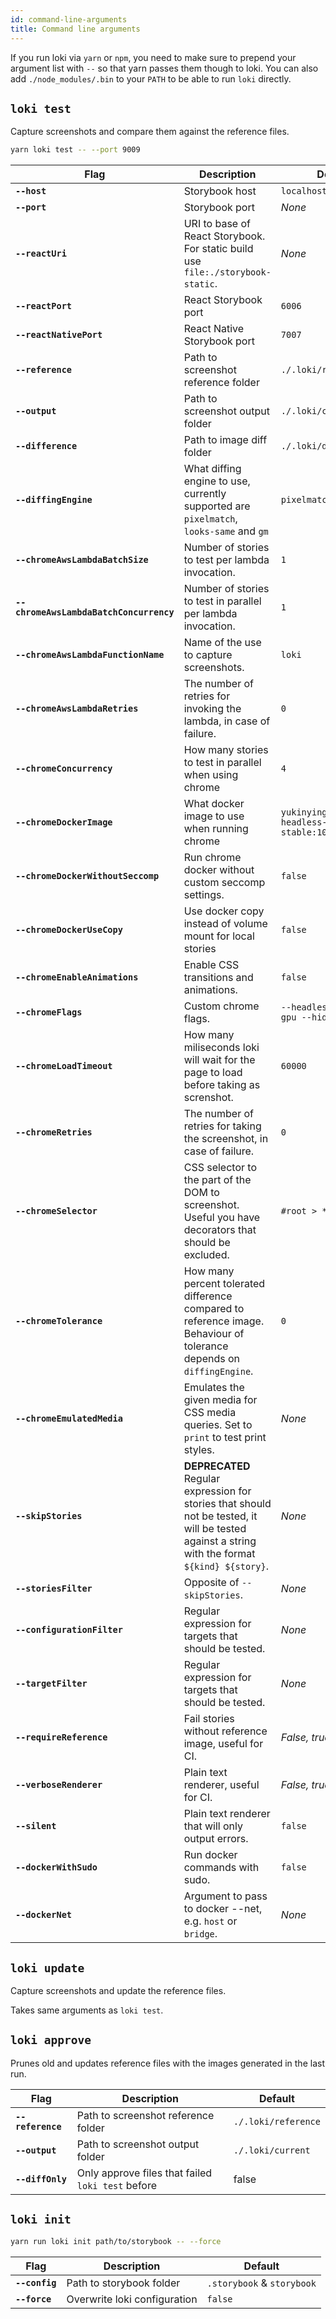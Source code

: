 ```yaml
---
id: command-line-arguments
title: Command line arguments
---
```


If you run loki via `yarn` or `npm`, you need to make sure to prepend your argument list with `--` so that yarn passes them though to loki. You can also add `./node_modules/.bin` to your `PATH` to be able to run `loki` directly.

## `loki test`

Capture screenshots and compare them against the reference files.

```bash
yarn loki test -- --port 9009
```

| Flag                                    | Description                                                                                                                                     | Default                                                   |
| --------------------------------------- | ----------------------------------------------------------------------------------------------------------------------------------------------- | --------------------------------------------------------- |
| **`--host`**                            | Storybook host                                                                                                                                  | `localhost`                                               |
| **`--port`**                            | Storybook port                                                                                                                                  | _None_                                                    |
| **`--reactUri`**                        | URI to base of React Storybook. For static build use `file:./storybook-static`.                                                                 | _None_                                                    |
| **`--reactPort`**                       | React Storybook port                                                                                                                            | `6006`                                                    |
| **`--reactNativePort`**                 | React Native Storybook port                                                                                                                     | `7007`                                                    |
| **`--reference`**                       | Path to screenshot reference folder                                                                                                             | `./.loki/reference`                                       |
| **`--output`**                          | Path to screenshot output folder                                                                                                                | `./.loki/current`                                         |
| **`--difference`**                      | Path to image diff folder                                                                                                                       | `./.loki/difference`                                      |
| **`--diffingEngine`**                   | What diffing engine to use, currently supported are `pixelmatch`, `looks-same` and `gm`                                                         | `pixelmatch`                                              |
| **`--chromeAwsLambdaBatchSize`**        | Number of stories to test per lambda invocation.                                                                                                | `1`                                                       |
| **`--chromeAwsLambdaBatchConcurrency`** | Number of stories to test in parallel per lambda invocation.                                                                                    | `1`                                                       |
| **`--chromeAwsLambdaFunctionName`**     | Name of the use to capture screenshots.                                                                                                         | `loki`                                                    |
| **`--chromeAwsLambdaRetries`**          | The number of retries for invoking the lambda, in case of failure.                                                                              | `0`                                                       |
| **`--chromeConcurrency`**               | How many stories to test in parallel when using chrome                                                                                          | `4`                                                       |
| **`--chromeDockerImage`**               | What docker image to use when running chrome                                                                                                    | `yukinying/chrome-headless-browser-stable:100.0.4896.127` |
| **`--chromeDockerWithoutSeccomp`**      | Run chrome docker without custom seccomp settings.                                                                                              | `false`                                                   |
| **`--chromeDockerUseCopy`**             | Use docker copy instead of volume mount for local stories                                                                                       | `false`                                                   |
| **`--chromeEnableAnimations`**          | Enable CSS transitions and animations.                                                                                                          | `false`                                                   |
| **`--chromeFlags`**                     | Custom chrome flags.                                                                                                                            | `--headless --disable-gpu --hide-scrollbars`              |
| **`--chromeLoadTimeout`**               | How many miliseconds loki will wait for the page to load before taking as screnshot.                                                            | `60000`                                                   |
| **`--chromeRetries`**                   | The number of retries for taking the screenshot, in case of failure.                                                                            | `0`                                                       |
| **`--chromeSelector`**                  | CSS selector to the part of the DOM to screenshot. Useful you have decorators that should be excluded.                                          | `#root > *`                                               |
| **`--chromeTolerance`**                 | How many percent tolerated difference compared to reference image. Behaviour of tolerance depends on `diffingEngine`.                           | `0`                                                       |
| **`--chromeEmulatedMedia`**             | Emulates the given media for CSS media queries. Set to `print` to test print styles.                                                            | _None_                                                    |
| **`--skipStories`**                     | **DEPRECATED** Regular expression for stories that should not be tested, it will be tested against a string with the format `${kind} ${story}`. | _None_                                                    |
| **`--storiesFilter`**                   | Opposite of `--skipStories`.                                                                                                                    | _None_                                                    |
| **`--configurationFilter`**             | Regular expression for targets that should be tested.                                                                                           | _None_                                                    |
| **`--targetFilter`**                    | Regular expression for targets that should be tested.                                                                                           | _None_                                                    |
| **`--requireReference`**                | Fail stories without reference image, useful for CI.                                                                                            | _False, true for CI_                                      |
| **`--verboseRenderer`**                 | Plain text renderer, useful for CI.                                                                                                             | _False, true for CI_                                      |
| **`--silent`**                          | Plain text renderer that will only output errors.                                                                                               | `false`                                                   |
| **`--dockerWithSudo`**                  | Run docker commands with sudo.                                                                                                                  | `false`                                                   |
| **`--dockerNet`**                       | Argument to pass to docker --net, e.g. `host` or `bridge`.                                                                                      | _None_                                                    |

## `loki update`

Capture screenshots and update the reference files.

Takes same arguments as `loki test`.

## `loki approve`

Prunes old and updates reference files with the images generated in the last run.

| Flag              | Description                                       | Default             |
| ----------------- | ------------------------------------------------- | ------------------- |
| **`--reference`** | Path to screenshot reference folder               | `./.loki/reference` |
| **`--output`**    | Path to screenshot output folder                  | `./.loki/current`   |
| **`--diffOnly`**  | Only approve files that failed `loki test` before | false               |

## `loki init`

```bash
yarn run loki init path/to/storybook -- --force
```

| Flag           | Description                  | Default                    |
| -------------- | ---------------------------- | -------------------------- |
| **`--config`** | Path to storybook folder     | `.storybook` & `storybook` |
| **`--force`**  | Overwrite loki configuration | `false`                    |
